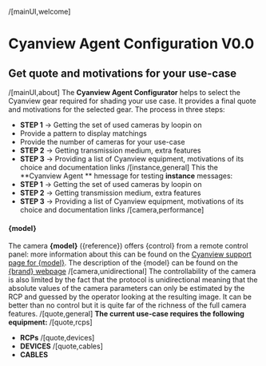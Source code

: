 
/[mainUI,welcome]
# Cyanview Agent Configuration V0.0
## Get quote and motivations for your use-case
/[mainUI,about]
The **Cyanview Agent Configurator** helps to select the Cyanview gear required for shading your use case. It provides a final quote and motivations for the selected gear.
The process  in three steps:
- **STEP 1** -> Getting the set of used cameras by loopin on
- Provide a pattern to display matchings
- Provide the number of cameras for your use-case 
- **STEP 2** ->  Getting transmission medium, extra features
- **STEP 3** ->  Providing a list of Cyanview equipment, motivations of its choice and documentation links
/[instance,general]
This the **Cyanview Agent ** hmessage for testing **instance** messages:
- **STEP 1** -> Getting the set of used cameras by loopin on
- **STEP 2** ->  Getting transmission medium, extra features
- **STEP 3** ->  Providing a list of Cyanview equipment, motivations of its choice and documentation links
/[camera,performance]
#### {model}
The camera **{model}** ({reference}) offers {control} from a remote control panel: more information about this can be found on the [Cyanview support page for {model}]({supporturl}). The description of the {model} can be found on the [{brand} webpage]({manufacturerurl})
/[camera,unidirectional]
The controllability of the camera is also limited by the fact that the protocol is unidirectional meaning that the absolute values of the camera parameters can only be estimated by the RCP and guessed by the operator looking at the resulting image. It can be better than no control but it is quite far of the richness of the full camera features.
/[quote,general]
**The current use-case requires the following equipment:**
/[quote,rcps]
- **RCPs**
/[quote,devices]
- **DEVICES**
/[quote,cables]
- **CABLES**
